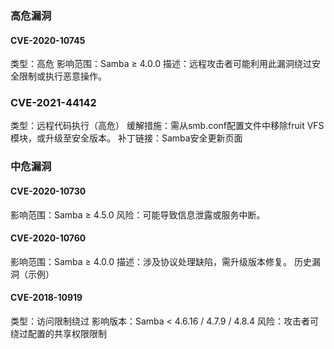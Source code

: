 ### 高危漏洞
#### CVE-2020-10745

类型：高危
影响范围：Samba ≥ 4.0.0
描述：远程攻击者可能利用此漏洞绕过安全限制或执行恶意操作。
### CVE-2021-44142

类型：远程代码执行（高危）
缓解措施：需从smb.conf配置文件中移除fruit VFS模块，或升级至安全版本。
补丁链接：Samba安全更新页面
### 中危漏洞
#### CVE-2020-10730

影响范围：Samba ≥ 4.5.0
风险：可能导致信息泄露或服务中断。
#### CVE-2020-10760

影响范围：Samba ≥ 4.0.0
描述：涉及协议处理缺陷，需升级版本修复。
历史漏洞（示例）
#### CVE-2018-10919
类型：访问限制绕过
影响版本：Samba < 4.6.16 / 4.7.9 / 4.8.4
风险：攻击者可绕过配置的共享权限限制